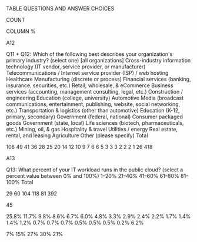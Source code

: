 TABLE QUESTIONS AND ANSWER CHOICES


COUNT


COLUMN %


A12


Q11 + Q12: Which of the following best describes your organization's primary industry? (select one) [all organizations]
Cross-industry information technology (IT vendor, service provider, or manufacturer)
Telecommunications / Internet service provider (ISP) / web hosting
Healthcare
Manufacturing (discrete or process)
Financial services (banking, insurance, securities, etc.)
Retail, wholesale, & eCommerce
Business services (accounting, management consulting, legal, etc.)
Construction / engineering
Education (college, university)
Automotive
Media (broadcast communications, entertainment, publishing, website, social networking, etc.)
Transportation & logistics (other than automotive)
Education (K-12, primary, secondary)
Government (federal, national)
Consumer packaged goods
Government (state, local)
Life sciences (biotech, pharmaceuticals, etc.)
Mining, oil, & gas
Hospitality & travel
Utilities / energy
Real estate, rental, and leasing
Agriculture
Other (please specify)
Total


108
49
41
36
28
25
20
14
12
10
9
7
6
6
5
3
3
3
2
2
2
1
26
418


A13


Q13: What percent of your IT workload runs in the public cloud? (select a percent value between 0% and 100%)
1–20%
21–40%
41–60%
61–80%
81–100%
Total


29
60
104
118
81
392


 45


25.8%
11.7%
9.8%
8.6%
6.7%
6.0%
4.8%
3.3%
2.9%
2.4%
2.2%
1.7%
1.4%
1.4%
1.2%
0.7%
0.7%
0.7%
0.5%
0.5%
0.5%
0.2%
6.2%


7%
15%
27%
30%
21%


